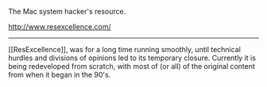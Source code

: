 

The Mac system hacker's resource.

http://www.resexcellence.com/

----

[[ResExcellence]], was for a long time running smoothly, until technical hurdles and divisions of opinions led to its temporary closure. Currently it is being redeveloped from scratch, with most of (or all) of the original content from when it began in the 90's.